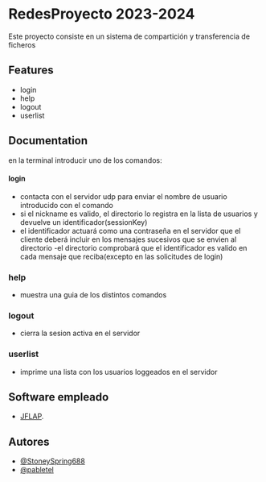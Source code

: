 # RedesProyecto 2023-2024



Este proyecto consiste en un sistema de compartición y transferencia de
ficheros

## Features

- login
- help
- logout
- userlist

## Documentation

en la terminal introducir uno de los comandos:
#### login
- contacta con el servidor udp para enviar el nombre de usuario introducido con el comando 
- si el nickname es valido, el directorio lo registra en la lista de usuarios y devuelve un identificador(sessionKey)
- el identificador actuará como una contraseña en el servidor que el cliente deberá incluir en los mensajes sucesivos que se envien al directorio
-el directorio comprobará que el identificador es valido en cada mensaje que reciba(excepto en las solicitudes de login)
### help
- muestra una guia de los distintos comandos
### logout
- cierra la sesion activa en el servidor
### userlist
- imprime una lista con los usuarios loggeados en el servidor

## Software empleado

- [JFLAP](https://www.jflap.org). 

## Autores

- [@StoneySpring688](https://github.com/StoneySpring688)
- [@pabletel](https://github.com/pabletel)

